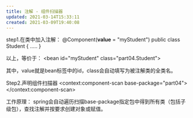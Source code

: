 ```yaml
---
title: 注解 - 组件扫描器
updated: 2021-03-14T15:33:11
created: 2021-03-09T19:40:08
---
```


step1.在类中加入注解：
@Component(**value** = "myStudent")
public class Student { ..... }

以上，等价于：
\<bean id="myStudent" class="part04.Student"\>

其中，value就是bean标签中的id，class会自动填写为被注解类的全类名。

Step2.声明组件扫描器
\<context:component-scan base-package="part04"\>\</context:component-scan\>

工作原理：
spring会自动遍历扫描base-package指定包中得到所有类（包括子级包），查找注解并按要求创建对象或赋值。

